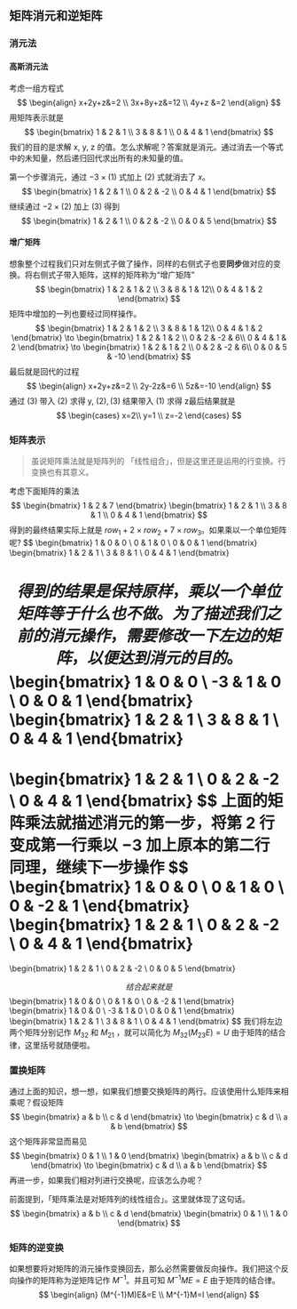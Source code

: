 ## 矩阵消元和逆矩阵
### 消元法
#### 高斯消元法
考虑一组方程式
$$
\begin{align}
x+2y+z&=2 \\
3x+8y+z&=12 \\
4y+z &=2
\end{align}
$$
用矩阵表示就是
$$
\begin{bmatrix}
1 & 2 & 1  \\
3 & 8 & 1 \\
0 & 4 & 1
\end{bmatrix}
$$
我们的目的是求解 x, y, z 的值。怎么求解呢？答案就是消元。通过消去一个等式中的未知量，然后递归回代求出所有的未知量的值。

第一个步骤消元，通过 $-3\times(1)$ 式加上 $(2)$ 式就消去了 $x$。
$$
\begin{bmatrix}
1 & 2 & 1 \\
0 & 2 & -2 \\
0 & 4 & 1
\end{bmatrix}
$$
继续通过 $-2\times(2)$ 加上 $(3)$ 得到
$$
\begin{bmatrix}
1 & 2 & 1 \\
0 & 2 & -2 \\
0 & 0 & 5
\end{bmatrix}
$$
#### 增广矩阵
想象整个过程我们只对左侧式子做了操作，同样的右侧式子也要**同步**做对应的变换。将右侧式子带入矩阵，这样的矩阵称为“增广矩阵”
$$
\begin{bmatrix}
1 & 2 & 1  & 2 \\
3 & 8 & 1  & 12\\
0 & 4 & 1 & 2
\end{bmatrix}
$$
矩阵中增加的一列也要经过同样操作。
$$
\begin{bmatrix}
1 & 2 & 1  & 2 \\
3 & 8 & 1  & 12\\
0 & 4 & 1 & 2
\end{bmatrix}
\to
\begin{bmatrix}
1 & 2 & 1  & 2 \\
0 & 2 & -2  & 6\\
0 & 4 & 1 & 2
\end{bmatrix}
\to
\begin{bmatrix}
1 & 2 & 1  & 2 \\
0 & 2 & -2  & 6\\
0 & 0 & 5 & -10
\end{bmatrix}
$$
最后就是回代的过程
$$
\begin{align}
x+2y+z&=2 \\
2y-2z&=6 \\
5z&=-10
\end{align}
$$
通过 $(3)$ 带入 $(2)$ 求得 y, $(2),(3)$ 结果带入 $(1)$ 求得 z最后结果就是
$$
\begin{cases}
x=2\\
y=1 \\
z=-2
\end{cases}
$$
### 矩阵表示
> 虽说矩阵乘法就是矩阵列的 「线性组合」，但是这里还是运用的行变换。行变换也有其意义。

考虑下面矩阵的乘法
$$
\begin{bmatrix}
1 & 2 & 7
\end{bmatrix}
\begin{bmatrix}
1 & 2 & 1 \\
3 & 8 & 1 \\
0 & 4 & 1
\end{bmatrix}
$$
得到的最终结果实际上就是 $row_{1}+2\times row_{2}+7\times row_{3}$。如果乘以一个单位矩阵呢?
$$
\begin{bmatrix}
1 & 0 & 0 \\
0 & 1 & 0 \\
0 & 0 & 1
\end{bmatrix}
\begin{bmatrix}
1 & 2 & 1 \\
3 & 8 & 1 \\
0 & 4 & 1
\end{bmatrix}

$$
得到的结果是保持原样，乘以一个单位矩阵等于什么也不做。为了描述我们之前的消元操作，需要修改一下左边的矩阵，以便达到消元的目的。
$$
\begin{bmatrix}
1 & 0 & 0 \\
-3 & 1 & 0 \\
0 & 0 & 1
\end{bmatrix}
\begin{bmatrix}
1 & 2 & 1 \\
3 & 8 & 1 \\
0 & 4 & 1
\end{bmatrix}
=
\begin{bmatrix}
1 & 2 & 1 \\
0 & 2 & -2 \\
0 & 4 & 1
\end{bmatrix}
$$
上面的矩阵乘法就描述消元的第一步，将第 2 行变成第一行乘以 $-3$ 加上原本的第二行
同理，继续下一步操作
$$
\begin{bmatrix}
1 & 0 & 0  \\
0 & 1 & 0 \\
0 & -2 & 1
\end{bmatrix}
\begin{bmatrix}
1 & 2 & 1 \\
0 & 2 & -2 \\
0 & 4 & 1
\end{bmatrix}
=
\begin{bmatrix}
1 &  2 & 1 \\
0 & 2 & -2 \\
0 & 0 & 5
\end{bmatrix}

$$
结合起来就是
$$
\begin{bmatrix}
1 & 0 & 0 \\
0 & 1 & 0 \\
0 & -2 & 1
\end{bmatrix}
\begin{bmatrix}
1 & 0 & 0 \\
-3 & 1 & 0 \\
0 & 0 & 1
\end{bmatrix}
\begin{bmatrix}
1 & 2 & 1 \\
3 & 8 & 1 \\
0 & 4 & 1
\end{bmatrix}
$$
我们将左边两个矩阵分别记作 $M_{32}$ 和 $M_{21}$ ，就可以简化为 $M_{32}(M_{23}E)=U$
由于矩阵的结合律，这里括号就随便啦。

### 置换矩阵
通过上面的知识，想一想，如果我们想要交换矩阵的两行。应该使用什么矩阵来相乘呢？假设矩阵 $$
\begin{bmatrix}
a & b \\
c & d
\end{bmatrix}
\to
\begin{bmatrix}
c & d \\
a & b
\end{bmatrix}
$$
这个矩阵非常显而易见
$$
\begin{bmatrix}
0 & 1 \\
1 & 0
\end{bmatrix}
\begin{bmatrix}
a & b \\
c & d
\end{bmatrix}
\to
\begin{bmatrix}
c & d \\
a & b
\end{bmatrix}
$$
再进一步，如果我们相对列进行交换呢，应该怎么办呢？

前面提到，「矩阵乘法是对矩阵列的线性组合」。这里就体现了这句话。
$$
\begin{bmatrix}
a & b  \\
c & d
\end{bmatrix}
\begin{bmatrix}
0 & 1 \\
1 & 0
\end{bmatrix}
$$

### 矩阵的逆变换
如果想要将对矩阵的消元操作变换回去，那么必然需要做反向操作。我们把这个反向操作的矩阵称为逆矩阵记作 $M^{-1}$。并且可知 $M^{-1}ME=E$ 由于矩阵的结合律。
$$
\begin{align}
(M^{-1}M)E&=E \\
M^{-1}M=I
\end{align}
$$
